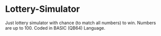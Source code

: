 # Lottery-Simulator
Just lottery simulator with chance (to match all numbers) to win. Numbers are up to 100. Coded in BASIC (QB64) Language.
